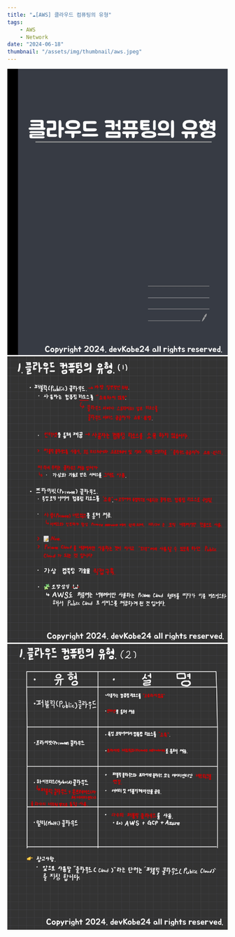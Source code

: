 ```yaml
---
title: "☁️[AWS] 클라우드 컴퓨팅의 유형"
tags:
    - AWS
    - Network
date: "2024-06-18"
thumbnail: "/assets/img/thumbnail/aws.jpeg"
---
```


<img src = "https://github.com/devKobe24/images2/blob/main/AWS/Types_of_Cloud_Computing_1.jpg?raw=true">
<img src = "https://github.com/devKobe24/images2/blob/main/AWS/Types_of_Cloud_Computing_2.jpg?raw=true">
<img src = "https://github.com/devKobe24/images2/blob/main/AWS/Types_of_Cloud_Computing_3.jpg?raw=true">
